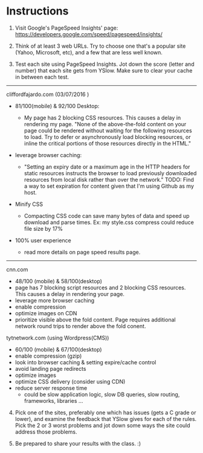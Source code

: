 # Instructions

1. Visit Google's PageSpeed Insights' page: https://developers.google.com/speed/pagespeed/insights/


2. Think of at least 3 web URLs. Try to choose one that's a popular site (Yahoo, Microsoft, etc), and a few that are less well known.


3. Test each site using PageSpeed Insights. Jot down the score (letter and number) that each site gets from YSlow. Make sure to clear your cache in between each test.

----------------------------------------
cliffordfajardo.com (03/07/2016 )
- 81/100(mobile) & 92/100 Desktop:
  - My page has 2 blocking CSS resources. This causes a delay in rendering my page. "None of the above-the-fold content on your page could be rendered without waiting for the following resources to load. Try to defer or asynchronously load blocking resources, or inline the critical portions of those resources directly in the HTML."

- leverage browser caching:
  - "Setting an expiry date or a maximum age in the HTTP headers for static resources instructs the browser to load previously downloaded resources from local disk rather than over the network." TODO: Find a way to set expiration for content given that I'm using Github as my host.

- Minify CSS
  - Compacting CSS code can save many bytes of data and speed up download and parse times. Ex: my style.css compress could reduce file size by 17%

- 100% user experience
  - read more details on page speed results page.
------------------------------------------------------

cnn.com
-  48/100 (mobile) & 58/100(desktop)
  - page has 7 blocking script resources and 2 blocking CSS resources. This causes a delay in rendering your page.
  - leverage more browser caching
  - enable compression
  - optimize images on CDN
  - prioritize visible above the fold content. Page requires additional network round trips to render above the fold conent.


tytnetwork.com (using Wordpress(CMS))
- 60/100 (mobile) & 67/100(desktop)
- enable compression (gzip)
- look into browser caching & setting expire/cache control
- avoid landing page redirects
- optimize images
- optimize CSS delivery (consider using CDN)
- reduce server response time
  - could be slow application logic, slow DB queries, slow routing, frameworks, libraries ...
  


4. Pick one of the sites, preferably one which has issues (gets a C grade or lower), and examine the feedback that YSlow gives for each of the rules. Pick the 2 or 3 worst problems and jot down some ways the site could address those problems.



5. Be prepared to share your results with the class. :)
